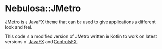 # Nebulosa::JMetro

[JMetro](https://github.com/JFXtras/jfxtras-styles) is a JavaFX theme that can be used to give applications a different look and feel.

This code is a modified version of JMetro written in Kotlin to work on latest versions of [JavaFX](https://github.com/openjdk/jfx)
and [ControlsFX](https://github.com/controlsfx/controlsfx).
